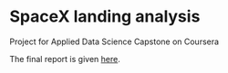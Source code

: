 # SpaceX landing analysis
Project for Applied Data Science Capstone on Coursera

The final report is given <a href="https://github.com/zhao-edward/SpaceX-landing-analysis/blob/main/ds-capstone-coursera.pdf">here</a>.
